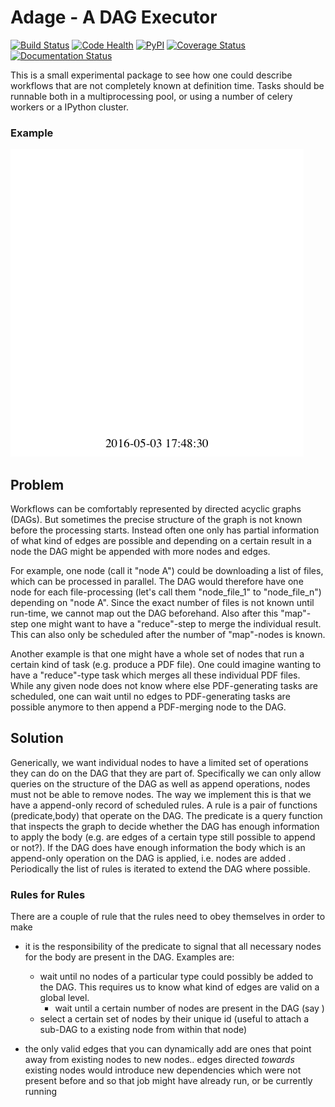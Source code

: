 # Adage - A DAG Executor

[![Build Status](https://travis-ci.org/yadage/adage.svg?branch=master)](https://travis-ci.org/yadage/adage)
[![Code Health](https://landscape.io/github/yadage/adage/master/landscape.svg?style=flat)](https://landscape.io/github/yadage/adage/master)
[![PyPI](https://img.shields.io/pypi/v/adage.svg)](https://pypi.python.org/pypi/adage)
[![Coverage Status](https://coveralls.io/repos/github/yadage/adage/badge.svg?branch=master)](https://coveralls.io/github/yadage/adage?branch=master)
[![Documentation Status](https://readthedocs.org/projects/adage/badge/?version=latest)](http://adage.readthedocs.io/en/latest/?badge=latest)

This is a small experimental package to see how one could describe workflows that are not completely known at definition time. Tasks should be runnable both in a multiprocessing pool, or using a number of celery workers or a IPython cluster.

### Example

![example image](./example_workflow.gif "dynamically extended workflow")



## Problem

Workflows can be comfortably represented by directed acyclic graphs (DAGs). But sometimes the precise structure of the graph is not known before the processing starts. Instead often one only has partial information of what kind of edges are possible and depending on a certain result in a node the DAG might be appended with more nodes and edges.

For example, one node (call it "node A") could be downloading a list of files, which can be processed in parallel. The DAG would therefore have one node for each file-processing (let's call them    "node_file_1" to "node_file_n") depending on "node A". Since the exact number of files is not known until run-time, we cannot map out the DAG beforehand. Also after this "map"-step one might want to have a "reduce"-step to merge the individual result. This can also only be scheduled after the number of "map"-nodes is known.

Another example is that one might have a whole set of nodes that run a certain kind of task (e.g. produce a PDF file). One could imagine wanting to have a "reduce"-type task which merges all these individual PDF files. While any given node does not know where else PDF-generating tasks are scheduled, one can wait until no edges to PDF-generating tasks are possible anymore to then append a PDF-merging node to the DAG.

## Solution

Generically, we want individual nodes to have a limited set of operations they can do on the DAG that they are part of. Specifically we can only allow queries on the structure of the DAG as well as append operations, nodes must not be able to remove nodes. The way we implement this is that we have a append-only record of scheduled rules. A rule is a pair of functions (predicate,body) that operate on the DAG. The predicate is a query function that inspects the graph to decide whether the DAG has enough information to apply the body (e.g. are edges of a certain type still possible to append or not?). If the DAG does have enough information the body which is an append-only operation on the DAG is applied, i.e. nodes are added . Periodically the list of rules is iterated to extend the DAG where possible.

### Rules for Rules

There are a couple of rule that the rules need to obey themselves in order to make 

- it is the responsibility of the predicate to signal that all necessary nodes for the body are present in the DAG. Examples are:
	- wait until    no nodes of a particular type could possibly be added to the DAG. This requires us to know what kind of edges are valid on a global level.
        - wait until a certain number of nodes are present in the DAG (say )
	- select a certain set of nodes by their unique id (useful to attach a sub-DAG to a existing node from within that node)
	
- the only valid edges that you can dynamically add are ones that point away from existing nodes to new nodes.. edges directed *towards* existing nodes would introduce new dependencies which were not present before and so that job might have already run, or be currently running

